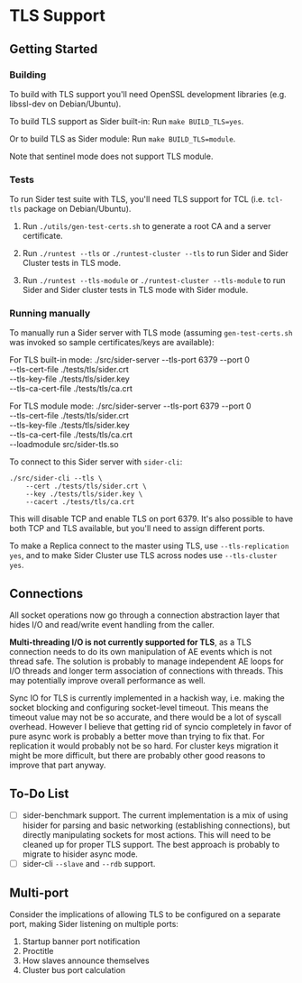 TLS Support
===========

Getting Started
---------------

### Building

To build with TLS support you'll need OpenSSL development libraries (e.g.
libssl-dev on Debian/Ubuntu).

To build TLS support as Sider built-in:
Run `make BUILD_TLS=yes`.

Or to build TLS as Sider module:
Run `make BUILD_TLS=module`.

Note that sentinel mode does not support TLS module.

### Tests

To run Sider test suite with TLS, you'll need TLS support for TCL (i.e.
`tcl-tls` package on Debian/Ubuntu).

1. Run `./utils/gen-test-certs.sh` to generate a root CA and a server
   certificate.

2. Run `./runtest --tls` or `./runtest-cluster --tls` to run Sider and Sider
   Cluster tests in TLS mode.

3. Run `./runtest --tls-module` or `./runtest-cluster --tls-module` to
   run Sider and Sider cluster tests in TLS mode with Sider module.

### Running manually

To manually run a Sider server with TLS mode (assuming `gen-test-certs.sh` was
invoked so sample certificates/keys are available):

For TLS built-in mode:
    ./src/sider-server --tls-port 6379 --port 0 \
        --tls-cert-file ./tests/tls/sider.crt \
        --tls-key-file ./tests/tls/sider.key \
        --tls-ca-cert-file ./tests/tls/ca.crt

For TLS module mode:
    ./src/sider-server --tls-port 6379 --port 0 \
        --tls-cert-file ./tests/tls/sider.crt \
        --tls-key-file ./tests/tls/sider.key \
        --tls-ca-cert-file ./tests/tls/ca.crt \
        --loadmodule src/sider-tls.so

To connect to this Sider server with `sider-cli`:

    ./src/sider-cli --tls \
        --cert ./tests/tls/sider.crt \
        --key ./tests/tls/sider.key \
        --cacert ./tests/tls/ca.crt

This will disable TCP and enable TLS on port 6379. It's also possible to have
both TCP and TLS available, but you'll need to assign different ports.

To make a Replica connect to the master using TLS, use `--tls-replication yes`,
and to make Sider Cluster use TLS across nodes use `--tls-cluster yes`.

Connections
-----------

All socket operations now go through a connection abstraction layer that hides
I/O and read/write event handling from the caller.

**Multi-threading I/O is not currently supported for TLS**, as a TLS connection
needs to do its own manipulation of AE events which is not thread safe. The
solution is probably to manage independent AE loops for I/O threads and longer
term association of connections with threads. This may potentially improve
overall performance as well.

Sync IO for TLS is currently implemented in a hackish way, i.e. making the
socket blocking and configuring socket-level timeout.  This means the timeout
value may not be so accurate, and there would be a lot of syscall overhead.
However I believe that getting rid of syncio completely in favor of pure async
work is probably a better move than trying to fix that. For replication it would
probably not be so hard. For cluster keys migration it might be more difficult,
but there are probably other good reasons to improve that part anyway.

To-Do List
----------

- [ ] sider-benchmark support. The current implementation is a mix of using
  hisider for parsing and basic networking (establishing connections), but
  directly manipulating sockets for most actions. This will need to be cleaned
  up for proper TLS support. The best approach is probably to migrate to hisider
  async mode.
- [ ] sider-cli `--slave` and `--rdb` support.

Multi-port
----------

Consider the implications of allowing TLS to be configured on a separate port,
making Sider listening on multiple ports:

1. Startup banner port notification
2. Proctitle
3. How slaves announce themselves
4. Cluster bus port calculation
